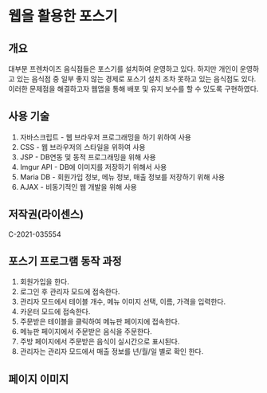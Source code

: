 # 웹을 활용한 포스기
## 개요
대부분 프렌차이즈 음식점들은 포스기를 설치하여 운영하고 있다. 하지만 개인이 운영하고 있는 음식점 중 일부 좋지 않는 경제로 포스기 설치 조차 못하고 있는 음식점도 있다. 
이러한 문제점을 해결하고자 웹앱을 통해 배포 및 유지 보수를 할 수 있도록 구현하였다.

## 사용 기술
1. 자바스크립트 - 웹 브라우저 프로그래밍을 하기 위하여 사용
2. CSS - 웹 브라우저의 스타일을 위하여 사용
3. JSP - DB연동 및 동적 프로그래밍을 위해 사용
4. Imgur API - DB에 이미지를 저장하기 위해서 사용
5. Maria DB - 회원가입 정보, 메뉴 정보, 매출 정보를 저장하기 위해 사용
6. AJAX - 비동기적인 웹 개발을 위해 사용

## 저작권(라이센스)
C-2021-035554

## 포스기 프로그램 동작 과정
1. 회원가입을 한다.
2. 로그인 후 관리자 모드에 접속한다.
3. 관리자 모드에서 테이블 개수, 메뉴 이미지 선택, 이름, 가격을 입력한다.
4. 카운터 모드에 접속한다.
5. 주문받은 테이블을 클릭하여 메뉴판 페이지에 접속한다.
6. 메뉴판 페이지에서 주문받은 음식을 주문한다.
7. 주방 페이지에서 주문받은 음식이 실시간으로 표시된다.
8. 관리자는 관리자 모드에서 매출 정보를 년/월/일 별로 확인 한다.

## 페이지 이미지
